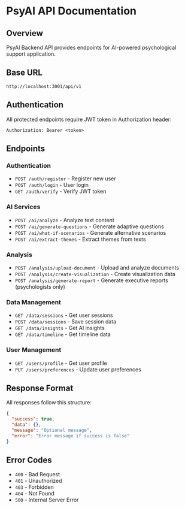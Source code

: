 # PsyAI API Documentation

## Overview
PsyAI Backend API provides endpoints for AI-powered psychological support application.

## Base URL
```
http://localhost:3001/api/v1
```

## Authentication
All protected endpoints require JWT token in Authorization header:
```
Authorization: Bearer <token>
```

## Endpoints

### Authentication
- `POST /auth/register` - Register new user
- `POST /auth/login` - User login
- `GET /auth/verify` - Verify JWT token

### AI Services
- `POST /ai/analyze` - Analyze text content
- `POST /ai/generate-questions` - Generate adaptive questions
- `POST /ai/what-if-scenarios` - Generate alternative scenarios
- `POST /ai/extract-themes` - Extract themes from texts

### Analysis
- `POST /analysis/upload-document` - Upload and analyze documents
- `POST /analysis/create-visualization` - Create visualization data
- `POST /analysis/generate-report` - Generate executive reports (psychologists only)

### Data Management
- `GET /data/sessions` - Get user sessions
- `POST /data/sessions` - Save session data
- `GET /data/insights` - Get AI insights
- `GET /data/timeline` - Get timeline data

### User Management
- `GET /users/profile` - Get user profile
- `PUT /users/preferences` - Update user preferences

## Response Format
All responses follow this structure:
```json
{
  "success": true,
  "data": {},
  "message": "Optional message",
  "error": "Error message if success is false"
}
```

## Error Codes
- `400` - Bad Request
- `401` - Unauthorized
- `403` - Forbidden
- `404` - Not Found
- `500` - Internal Server Error
